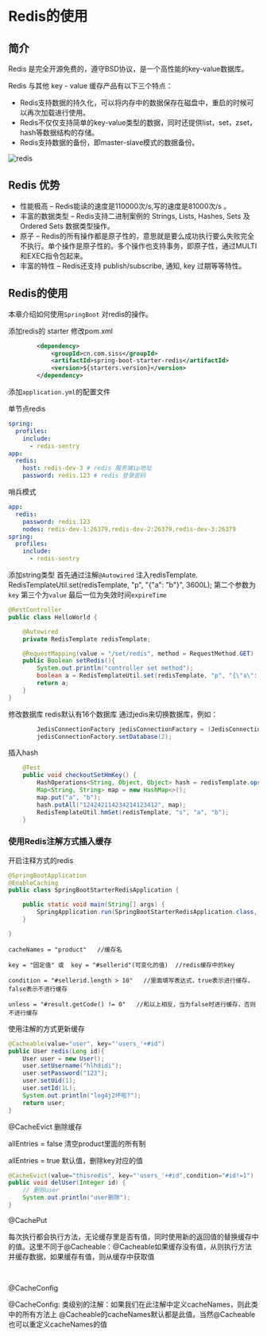 # Redis的使用

## 简介

Redis 是完全开源免费的，遵守BSD协议，是一个高性能的key-value数据库。

Redis 与其他 key - value 缓存产品有以下三个特点：

* Redis支持数据的持久化，可以将内存中的数据保存在磁盘中，重启的时候可以再次加载进行使用。
* Redis不仅仅支持简单的key-value类型的数据，同时还提供list，set，zset，hash等数据结构的存储。
* Redis支持数据的备份，即master-slave模式的数据备份。

![redis](https://upload.wikimedia.org/wikipedia/en/thumb/6/6b/Redis_Logo.svg/1200px-Redis_Logo.svg.png)

## Redis 优势

* 性能极高 – Redis能读的速度是110000次/s,写的速度是81000次/s 。
* 丰富的数据类型 – Redis支持二进制案例的 Strings, Lists, Hashes, Sets 及 Ordered Sets 数据类型操作。
* 原子 – Redis的所有操作都是原子性的，意思就是要么成功执行要么失败完全不执行。单个操作是原子性的。多个操作也支持事务，即原子性，通过MULTI和EXEC指令包起来。
* 丰富的特性 – Redis还支持 publish/subscribe, 通知, key 过期等等特性。

## Redis的使用

本章介绍如何使用`SpringBoot` 对redis的操作。

添加redis的 starter 修改pom.xml

```xml
        <dependency>
            <groupId>cn.com.siss</groupId>
            <artifactId>spring-boot-starter-redis</artifactId>
            <version>${starters.version}</version>
        </dependency>
```

添加`application.yml`的配置文件

单节点redis

```yml
spring:
  profiles:
    include:
      - redis-sentry
app:
  redis:
    host: redis-dev-3 # redis 服务端ip地址
    password: redis.123 # redis 登录密码
```


哨兵模式

```yml
app:
  redis:
    password: redis.123
    nodes: redis-dev-1:26379,redis-dev-2:26379,redis-dev-3:26379
spring:
  profiles:
    include:
      - redis-sentry

```

添加string类型 首先通过注解`@Autowired` 注入redisTemplate.
RedisTemplateUtil.set(redisTemplate, "p", "{\"a\": \"b\"}", 3600L);
第二个参数为`key` 第三个为`value` 最后一位为失效时间`expireTime`

```java
@RestController
public class HelloWorld {

    @Autowired
    private RedisTemplate redisTemplate;

    @RequestMapping(value = "/set/redis", method = RequestMethod.GET)
    public Boolean setRedis(){
        System.out.println("controller set method");
        boolean a = RedisTemplateUtil.set(redisTemplate, "p", "{\"a\": \"b\"}", 3600L);
        return a;
    }
}

```

修改数据库 redis默认有16个数据库 通过jedis来切换数据库，例如：

```java
        JedisConnectionFactory jedisConnectionFactory = (JedisConnectionFactory) redisTemplate.getConnectionFactory();
        jedisConnectionFactory.setDatabase(2);
```

插入hash

```java
    @Test
    public void checkoutSetHmKey() {
        HashOperations<String, Object, Object> hash = redisTemplate.opsForHash();
        Map<String, String> map = new HashMap<>();
        map.put("a", "b");
        hash.putAll("124242114234214123412", map);
        RedisTemplateUtil.hmSet(redisTemplate, "s", "a", "b");
    }
```

### 使用Redis注解方式插入缓存

开启注释方式的redis

```java
@SpringBootApplication
@EnableCaching
public class SpringBootStarterRedisApplication {

    public static void main(String[] args) {
        SpringApplication.run(SpringBootStarterRedisApplication.class, args);
    }

}
```

```text
cacheNames = "product"   //缓存名

key = "固定值" 或  key = "#sellerid"(可变化的值)  //redis缓存中的key

condition = "#sellerid.length > 10"   //里面填写表达式，true表示进行缓存，false表示不进行缓存

unless = "#result.getCode() != 0"   //和以上相反，当为false时进行缓存，否则不进行缓存
```


使用注解的方式更新缓存
```java
@Cacheable(value="user", key="'users_'+#id")
public User redis(Long id){
    User user = new User();
    user.setUsername("hlhdidi");
    user.setPassword("123");
    user.setUid(1);
    user.setId(1L);
    System.out.println("log4j2坏啦?");
    return user;
}
```

@CacheEvict 删除缓存  

allEntries = false  清空product里面的所有制

allEntries = true  默认值，删除key对应的值


```java
@CacheEvict(value="thisredis", key="'users_'+#id",condition="#id!=1")
public void delUser(Integer id) {
    // 删除user
    System.out.println("user删除");
}
```

@CachePut

每次执行都会执行方法，无论缓存里是否有值，同时使用新的返回值的替换缓存中的值。这里不同于@Cacheable：@Cacheable如果缓存没有值，从则执行方法并缓存数据，如果缓存有值，则从缓存中获取值

 

@CacheConfig

@CacheConfig: 类级别的注解：如果我们在此注解中定义cacheNames，则此类中的所有方法上 @Cacheable的cacheNames默认都是此值。当然@Cacheable也可以重定义cacheNames的值
